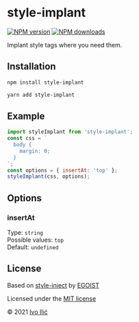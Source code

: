 # style-implant

[![NPM version](https://img.shields.io/npm/v/style-implant.svg?style=flat)](https://npmjs.com/package/style-implant) [![NPM downloads](https://img.shields.io/npm/dm/style-implant.svg?style=flat)](https://npmjs.com/package/style-implant)

Implant style tags where you need them.

## Installation

```bash
npm install style-implant
```

```bash
yarn add style-implant
```

## Example

```javascript
import styleImplant from 'style-implant';
const css = `
  body {
    margin: 0;
  }
`;
const options = { insertAt: 'top' };
styleImplant(css, options);
```

## Options

### insertAt

Type: `string`<br>
Possible values: `top`<br>
Default: `undefined`

## License

Based on [style-inject](https://github.com/egoist/style-inject) by [EGOIST](https://github.com/egoist)

Licensed under the [MIT license](https://opensource.org/licenses/MIT)

&copy; 2021 [Ivo Ilić](https://github.com/ivoilic)
